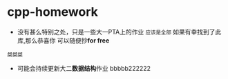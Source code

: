 # cpp-homework
 - 没有甚么特别之处，只是一些大一PTA上的作业 `应该是全部`
如果有幸找到了此库,那么恭喜你
可以随便抄**for free**
```
桀桀桀
```
- 可能会持续更新大二**数据结构**作业
  bbbbb222222